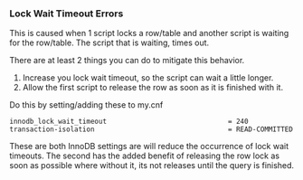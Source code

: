 ### Lock Wait Timeout Errors
This is caused when 1 script locks a row/table and another script is waiting for the row/table. The script that is waiting, times out.

There are at least 2 things you can do to mitigate this behavior.

1. Increase you lock wait timeout, so the script can wait a little longer.
2. Allow the first script to release the row as soon as it is finished with it.

Do this by setting/adding these to my.cnf
```
innodb_lock_wait_timeout                              = 240
transaction-isolation                                 = READ-COMMITTED
```

These are both InnoDB settings are will reduce the occurrence of lock wait timeouts. The second has the added benefit of releasing the row lock as soon as possible where without it, its not releases until the query is finished.